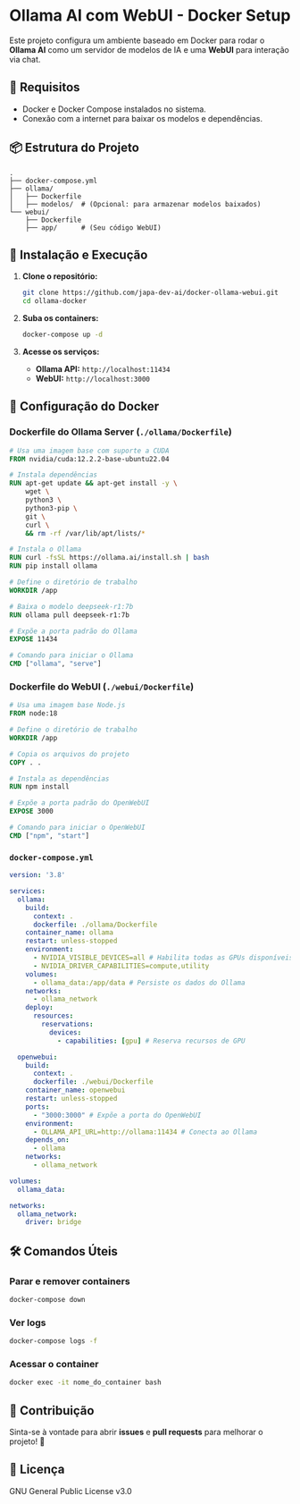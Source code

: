 # Ollama AI com WebUI - Docker Setup

Este projeto configura um ambiente baseado em Docker para rodar o **Ollama AI** como um servidor de modelos de IA e uma **WebUI** para interação via chat.

## 📌 Requisitos

- Docker e Docker Compose instalados no sistema.
- Conexão com a internet para baixar os modelos e dependências.

## 📦 Estrutura do Projeto

```
.
├── docker-compose.yml
├── ollama/
│   ├── Dockerfile
│   ├── modelos/  # (Opcional: para armazenar modelos baixados)
└── webui/
    ├── Dockerfile
    ├── app/      # (Seu código WebUI)
```

## 🚀 Instalação e Execução

1. **Clone o repositório:**

   ```sh
   git clone https://github.com/japa-dev-ai/docker-ollama-webui.git
   cd ollama-docker
   ```

2. **Suba os containers:**

   ```sh
   docker-compose up -d
   ```

3. **Acesse os serviços:**

   - **Ollama API:** `http://localhost:11434`
   - **WebUI:** `http://localhost:3000`

## 📜 Configuração do Docker

### Dockerfile do **Ollama Server** (`./ollama/Dockerfile`)

```dockerfile
# Usa uma imagem base com suporte a CUDA
FROM nvidia/cuda:12.2.2-base-ubuntu22.04

# Instala dependências
RUN apt-get update && apt-get install -y \
    wget \
    python3 \
    python3-pip \
    git \
    curl \
    && rm -rf /var/lib/apt/lists/*

# Instala o Ollama
RUN curl -fsSL https://ollama.ai/install.sh | bash
RUN pip install ollama

# Define o diretório de trabalho
WORKDIR /app

# Baixa o modelo deepseek-r1:7b
RUN ollama pull deepseek-r1:7b

# Expõe a porta padrão do Ollama
EXPOSE 11434

# Comando para iniciar o Ollama
CMD ["ollama", "serve"]
```

### Dockerfile do **WebUI** (`./webui/Dockerfile`)

```dockerfile
# Usa uma imagem base Node.js
FROM node:18

# Define o diretório de trabalho
WORKDIR /app

# Copia os arquivos do projeto
COPY . .

# Instala as dependências
RUN npm install

# Expõe a porta padrão do OpenWebUI
EXPOSE 3000

# Comando para iniciar o OpenWebUI
CMD ["npm", "start"]
```

### `docker-compose.yml`

```yaml
version: '3.8'

services:
  ollama:
    build:
      context: .
      dockerfile: ./ollama/Dockerfile
    container_name: ollama
    restart: unless-stopped
    environment:
      - NVIDIA_VISIBLE_DEVICES=all # Habilita todas as GPUs disponíveis
      - NVIDIA_DRIVER_CAPABILITIES=compute,utility
    volumes:
      - ollama_data:/app/data # Persiste os dados do Ollama
    networks:
      - ollama_network
    deploy:
      resources:
        reservations:
          devices:
            - capabilities: [gpu] # Reserva recursos de GPU

  openwebui:
    build:
      context: .
      dockerfile: ./webui/Dockerfile
    container_name: openwebui
    restart: unless-stopped
    ports:
      - "3000:3000" # Expõe a porta do OpenWebUI
    environment:
      - OLLAMA_API_URL=http://ollama:11434 # Conecta ao Ollama
    depends_on:
      - ollama
    networks:
      - ollama_network

volumes:
  ollama_data:

networks:
  ollama_network:
    driver: bridge
```

## 🛠 Comandos Úteis

### Parar e remover containers

```sh
docker-compose down
```

### Ver logs

```sh
docker-compose logs -f
```

### Acessar o container

```sh
docker exec -it nome_do_container bash
```

## 📝 Contribuição

Sinta-se à vontade para abrir **issues** e **pull requests** para melhorar o projeto! 🚀

## 📄 Licença

GNU General Public License v3.0
